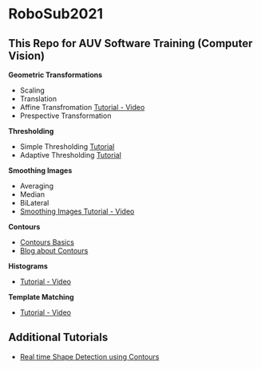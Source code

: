 # RoboSub2021

## This Repo for AUV Software Training (Computer Vision)

**Geometric Transformations**
  * Scaling
  * Translation
  * Affine Transfromation [Tutorial - Video](https://www.youtube.com/watch?v=Ad9e5eoHm9U)
  * Prespective Transformation
  
  **Thresholding**
  
  * Simple Thresholding [Tutorial](https://www.geeksforgeeks.org/python-thresholding-techniques-using-opencv-set-1-simple-thresholding/#:~:text=Thresholding%20is%20a%20technique%20in,maximum%20value%20(generally%20255).)
  * Adaptive Thresholding [Tutorial](https://www.geeksforgeeks.org/python-thresholding-techniques-using-opencv-set-2-adaptive-thresholding/?ref=rp)
  
  **Smoothing Images**
  * Averaging
  * Median
  * BiLateral
  * [Smoothing Images Tutorial - Video](https://www.youtube.com/watch?v=xJS979rT1TU)

**Contours**
 * [Contours Basics](https://www.youtube.com/watch?v=FbR9Xr0TVdY)
 * [Blog about Contours](https://www.geeksforgeeks.org/find-and-draw-contours-using-opencv-python/)

**Histograms**
 * [Tutorial - Video](https://www.youtube.com/watch?v=F9TZb0XBow0)

**Template Matching**
 * [Tutorial - Video](https://www.youtube.com/watch?v=0gyl7VYGgs8)

## Additional Tutorials
 * [Real time Shape Detection using Contours](youtube.com/watch?v=Fchzk1lDt7Q)
